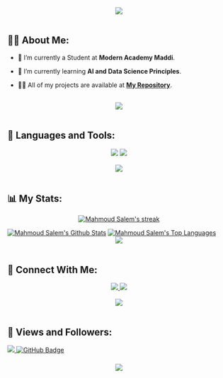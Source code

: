 
<div align="center">
    <img src="https://readme-typing-svg.herokuapp.com/?font=Righteous&size=35&center=true&vCenter=true&width=500&height=70&duration=4000&lines=Hi+There!+👋;+I'm+Mahmoud+Salem!+😎;" />
</div>

<br>

## 🙋‍♂️ About Me:

- 🔭 I’m currently a Student at **Modern Academy Maddi**.

- 🌱 I’m currently learning **AI and Data Science Principles**.

- 👨‍💻 All of my projects are available at **[My Repository](https://github.com/Mahmoud-A-Salem?tab=repositories)**.

<br>
<div align="center">
    <img src="https://user-images.githubusercontent.com/73097560/115834477-dbab4500-a447-11eb-908a-139a6edaec5c.gif" />
</div>
<br>

## 🚀 Languages and Tools:
<div align="center">
    <img src="https://skillicons.dev/icons?i=cs,cpp,java,python" />
    <img src="https://skillicons.dev/icons?i=github,clion,vscode,powerbi,jupyter,kaggle,sklearn" /><br>
</div>

<br>
<div align="center">
    <img src="https://user-images.githubusercontent.com/73097560/115834477-dbab4500-a447-11eb-908a-139a6edaec5c.gif" />
</div>
<br>

## 📊 My Stats:

<p align="center">
    <a href="https://github.com/Mahmoud-A-Salem/github-readme-streak-stats">
        <img title="🔥 Get streak stats for your profile at git.io/streak-stats" alt="Mahmoud Salem's streak" src="https://github-readme-streak-stats.herokuapp.com/?user=Mahmoud-A-Salem&theme=black-ice&hide_border=true&stroke=0000&background=060A0CD0"/>
    </a>
</p>
<a href="https://github.com/AmmarAgeeza/github-readme-stats"><img alt="Mahmoud Salem's Github Stats" src="https://github-readme-stats.vercel.app/api?username=Mahmoud-A-Salem&show_icons=true&count_private=true&theme=react&hide_border=true&bg_color=0D1117" /></a>
<a href="https://github.com/AmmarAgeeza/github-readme-stats"><img alt="Mahmoud Salem's Top Languages" src="https://github-readme-stats.vercel.app/api/top-langs/?username=Mahmoud-A-Salem&langs_count=8&count_private=true&layout=compact&theme=react&hide_border=true&bg_color=0D1117" /></a>

<br>
<div align="center">
    <img src="https://user-images.githubusercontent.com/73097560/115834477-dbab4500-a447-11eb-908a-139a6edaec5c.gif" />
</div>
<br>

## 🤝 Connect With Me:

<div align="center">
    <a href="https://www.linkedin.com/in/Mahmoud-A-Salem" target="_blank">
        <img src="https://img.shields.io/badge/LinkedIn-0077B5?style=for-the-badge&logo=linkedin&logoColor=white" target="_blank" />
    </a>
  <a href="mailto:salemmahmoud804@gmail.com">
    <img src="https://img.shields.io/badge/Gmail-333333?style=for-the-badge&logo=gmail&logoColor=red" />
  </a>
</div>

<br>
<div align="center">
    <img src="https://user-images.githubusercontent.com/73097560/115834477-dbab4500-a447-11eb-908a-139a6edaec5c.gif" />
</div>
<br>

## 💜 Views and Followers:

<a href="https://github.com/Mahmoud-A-Salem/github-profile-views-counter">
    <img src="https://komarev.com/ghpvc/?username=Mahmoud-A-Salem">
</a>
<a href="https://github.com/Mahmoud-A-Salem?tab=followers"><img src="https://img.shields.io/github/followers/Mahmoud-A-Salem?label=Followers&style=social" alt="GitHub Badge"></a>
<h3 align="center">
    <img src="https://readme-typing-svg.herokuapp.com/?font=Righteous&size=25&center=true&vCenter=true&width=500&height=70&duration=4000&lines=Thanks+for+visiting!+😊;+Shoot+me+a+message+on+Linkedin!;I'm+a+Life+Long+Learner">
</h3>

<br/>
